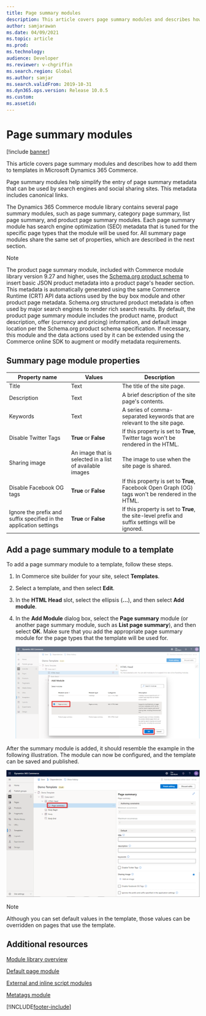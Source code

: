 ```yaml
---
title: Page summary modules
description: This article covers page summary modules and describes how to add them to templates in Microsoft Dynamics 365 Commerce.
author: samjarawan
ms.date: 04/09/2021
ms.topic: article
ms.prod: 
ms.technology: 
audience: Developer
ms.reviewer: v-chgriffin
ms.search.region: Global
ms.author: samjar
ms.search.validFrom: 2019-10-31
ms.dyn365.ops.version: Release 10.0.5
ms.custom: 
ms.assetid: 
---
```


# Page summary modules

[!include [banner](../includes/banner.md)]

This article covers page summary modules and describes how to add them to templates in Microsoft Dynamics 365 Commerce.

Page summary modules help simplify the entry of page summary metadata that can be used by search engines and social sharing sites. This metadata includes canonical links.

The Dynamics 365 Commerce module library contains several page summary modules, such as page summary, category page summary, list page summary, and product page summary modules. Each page summary module has search engine optimization (SEO) metadata that is tuned for the specific page types that the module will be used for. All summary page modules share the same set of properties, which are described in the next section.

> [!NOTE]
> The product page summary module, included with Commerce module library version 9.27 and higher, uses the [Schema.org product schema](https://schema.org/Product) to insert basic JSON product metadata into a product page's header section. This metadata is automatically generated using the same Commerce Runtime (CRT) API data actions used by the buy box module and other product page metadata. Schema.org structured product metadata is often used by major search engines to render rich search results. By default, the product page summary module includes the product name, product description, offer (currency and pricing) information, and default image location per the Schema.org product schema specification. If necessary, this module and the data actions used by it can be extended using the Commerce online SDK to augment or modify metadata requirements.


## Summary page module properties

| Property name | Values | Description |
|---------------|--------|-------------|
| Title | Text | The title of the site page. |
| Description | Text | A brief description of the site page's contents. |
| Keywords | Text | A series of comma-separated keywords that are relevant to the site page. |
| Disable Twitter Tags | **True** or **False** | If this property is set to **True**, Twitter tags won't be rendered in the HTML. |
| Sharing image | An image that is selected in a list of available images | The image to use when the site page is shared. |
| Disable Facebook OG tags | **True** or **False** | If this property is set to **True**, Facebook Open Graph (OG) tags won't be rendered in the HTML. |
| Ignore the prefix and suffix specified in the application settings | **True** or **False** | If this property is set to **True**, the site-level prefix and suffix settings will be ignored. |

## Add a page summary module to a template

To add a page summary module to a template, follow these steps.

1. In Commerce site builder for your site, select **Templates**.
1. Select a template, and then select **Edit**.
1. In the **HTML Head** slot, select the ellipsis (**...**), and then select **Add module**.
1. In the **Add Module** dialog box, select the **Page summary** module (or another page summary module, such as **List page summary**), and then select **OK**. Make sure that you add the appropriate page summary module for the page types that the template will be used for.

    ![Adding a new module.](../media/page-summary-1.png)

After the summary module is added, it should resemble the example in the following illustration. The module can now be configured, and the template can be saved and published.

![Page summary module added.](../media/page-summary-2.png)

> [!NOTE]
> Although you can set default values in the template, those values can be overridden on pages that use the template.

## Additional resources

[Module library overview](../starter-kit-overview.md)

[Default page module](default-page-module.md)

[External and inline script modules](script-module.md)

[Metatags module](metatags-module.md)

[!INCLUDE[footer-include](../../includes/footer-banner.md)]
